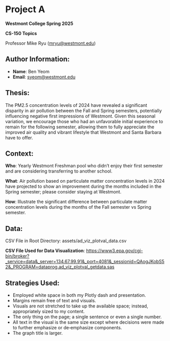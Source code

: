 # Project A
**Westmont College Spring 2025**

**CS-150 Topics** 

Professor Mike Ryu (mryu@westmont.edu) 

## Author Information:
* **Name**: Ben Yeom
* **Email**: syeom@westmont.edu


## Thesis:
The PM2.5 concentration levels of 2024 have revealed a significant disparity in air pollution between the Fall and Spring semesters, potentially influencing negative first impressions of Westmont. Given this seasonal variation, we encourage those who had an unfavorable initial experience to remain for the following semester, allowing them to fully appreciate the improved air quality and vibrant lifestyle that Westmont and Santa Barbara have to offer.

## Context:
**Who**: Yearly Westmont Freshman pool who didn’t enjoy their first semester and are considering transferring to another school.

**What**: Air pollution based on particulate matter concentration levels in 2024 have projected to show an improvement during the months included in the Spring semester; please consider staying at Westmont.

**How**: Illustrate the significant difference between particulate matter concentration levels during the months of the Fall semester vs Spring semester. 

## Data: 
CSV File in Root Directory: assets/ad_viz_plotval_data.csv

**CSV File Used for Data Visualization**: https://www3.epa.gov/cgi-bin/broker?_service=data&_server=134.67.99.91&_port=4081&_sessionid=QAogJKobS52&_PROGRAM=dataprog.ad_viz_plotval_getdata.sas

## Strategies Used: 
* Employed white space in both my Plotly dash and presentation. 
* Margins remain free of text and visuals. 
* Visuals are not stretched to take up the available space; instead, appropriately sized to my content. 	
* The only thing on the page; a single sentence or even a single number. 
* All text in the visual is the same size except where decisions were made to further emphasize or de‐emphasize components. 
* The graph title is larger. 

